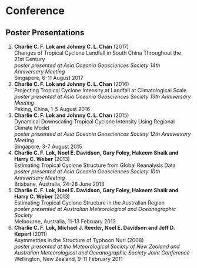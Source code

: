 # Conference

## Poster Presentations
1. **Charlie C. F. Lok and Johnny C. L. Chan** (2017)  
Changes of Tropical Cyclone Landfall in South China Throughout the 21st Century  
*poster presented at Asia Oceania Geosciences Society 14th Anniversary Meeting*  
Singapore, 6-11 August 2017
1. **Charlie C. F. Lok and Johnny C. L. Chan** (2016)  
Projecting Tropical Cyclone Intensity at Landfall at Climatological Scale  
*poster presented at Asia Oceania Geosciences Society 13th Anniversary Meeting*  
Peking, China, 1-5 August 2016
1. **Charlie C. F. Lok and Johnny C. L. Chan** (2015)  
Dynamical Downscaling Tropical Cyclone Intensity Using Regional Climate Model  
*poster presented at Asia Oceania Geosciences Society 12th Anniversary Meeting*  
Singapore, 3-7 August 2015
1. **Charlie C. F. Lok, Noel E. Davidson, Gary Foley, Hakeem Shaik and Harry C. Weber** (2013)  
Estimating Tropical Cyclone Structure from Global Reanalysis Data  
*poster presented at Asia Oceania Geosciences Society 10th Anniversary Meeting*  
Brisbane, Australia, 24-28 June 2013
1. **Charlie C. F. Lok, Noel E. Davidson, Gary Foley, Hakeem Shaik and Harry C. Weber** (2013)  
Estimating Tropical Cyclone Structure in the Australian Region  
*poster presented at Australian Meteorological and Oceanographic Society*  
Melbourne, Australia, 11-13 February 2013
1. **Charlie C. F. Lok, Michael J. Reeder, Noel E. Davidson and Jeff D. Kepert** (2011)  
Asymmetries in the Structure of Typhoon Nuri (2008)  
*poster presented at the Meteorological Society of New Zealand and Australian Meteorological and Oceanographic Society Joint Conference*  
Wellington, New Zealand, 9-11 February 2011
